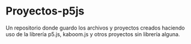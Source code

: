 # Proyectos-p5js
Un repositorio donde guardo los archivos y proyectos creados haciendo uso de la librería p5.js, kaboom.js y otros proyectos sin librería alguna.
